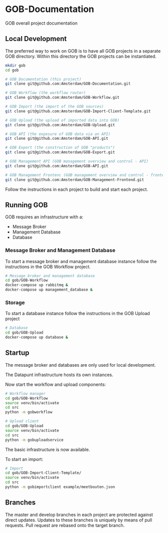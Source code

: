 # GOB-Documentation

GOB overall project documentation

## Local Development

The preferred way to work on GOB is to have all GOB projects in a separate GOB directory.
Within this directory the GOB projects can be instantiated.

```bash
mkdir gob
cd gob

# GOB Documentation (this project)
git clone git@github.com:Amsterdam/GOB-Documentation.git

# GOB Workflow (the workflow router)
git clone git@github.com:Amsterdam/GOB-Workflow.git

# GOB Import (the import of the GOB sources)
git clone git@github.com:Amsterdam/GOB-Import-Client-Template.git

# GOB Upload (the upload of imported data into GOB)
git clone git@github.com:Amsterdam/GOB-Upload.git

# GOB API (the exposure of GOB data via an API)
git clone git@github.com:Amsterdam/GOB-API.git

# GOB Export (the construction of GOB "products")
git clone git@github.com:Amsterdam/GOB-Export.git

# GOB Management API (GOB management overview and control - API)
git clone git@github.com:Amsterdam/GOB-API.git

# GOB Management Frontenc (GOB management overview and control - frontend)
git clone git@github.com:Amsterdam/GOB-Management-Frontend.git

```

Follow the instructions in each project to build and start each project.

## Running GOB

GOB requires an infrastructure with a:
- Message Broker
- Management Database
- Database

### Message Broker and Management Database

To start a message broker and management database instance
follow the instructions in the GOB Workflow project.

```bash
# Message broker and management database
cd gob/GOB-Workflow
docker-compose up rabbitmq &
docker-compose up management_database &

```

### Storage

To start a database instance
follow the instructions in the GOB Upload project

```bash
# Database
cd gob/GOB-Upload
docker-compose up database &
```

## Startup

The message broker and databases are only used for local development.

The Datapunt infrastructure hosts its own instances.

Now start the workflow and upload components:

```bash
# Workflow manager
cd gob/GOB-Workflow
source venv/bin/activate
cd src
python -m gobworkflow

```

```bash
# Upload client
cd gob/GOB-Upload
source venv/bin/activate
cd src
python -m gobuploadservice

```

The basic infrastructure is now available.

To start an import:

```bash
# Import
cd gob/GOB-Import-Client-Template/
source venv/bin/activate
cd src
python -m gobimportclient example/meetbouten.json

```

## Branches

The master and develop branches in each project are protected against direct updates.
Updates to these branches is uniquely by means of pull requests.
Pull request are rebased onto the target branch.
